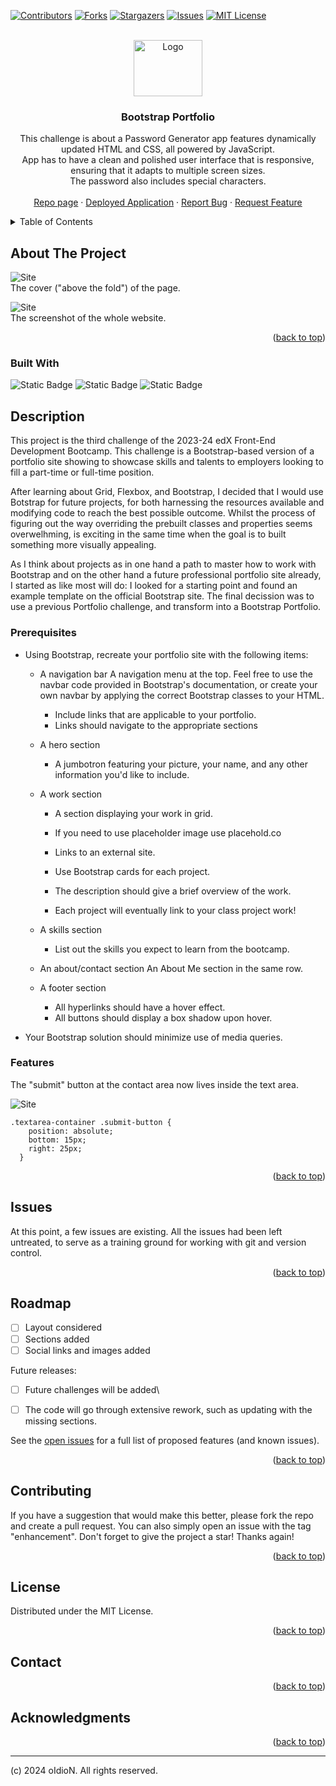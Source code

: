 <!-- Improved compatibility of back to top link: See: https://github.com/othneildrew/Best-README-Template/pull/73 -->

[![Contributors][contributors-shield]][contributors-url]
[![Forks][forks-shield]][forks-url]
[![Stargazers][stars-shield]][stars-url]
[![Issues][issues-shield]][issues-url]
[![MIT License][license-shield]][license-url]

<!-- PROJECT LOGO -->
<br />
<div align="center">
  <a href="https://github.com/oIdioN/Bootstrap-Portfolio">
    <img src="src/images/screenshot/sitecover.png" alt="Logo" width="110" height="90">
  </a>

<h3 align="center">Bootstrap Portfolio</h3>

  <p align="center">
   This challenge is about a Password Generator app features dynamically updated HTML and CSS, all powered by JavaScript. <br> App has to have a clean and polished user interface that is responsive, ensuring that it adapts to multiple screen sizes. <br> The password also includes special characters.
    <br />
    <br />
    <a href="https://github.com/oIdioN/Bootstrap-Portfolio">Repo page</a>
    ·
    <a href="https://oidion.github.io/Bootstrap-Portfolio">Deployed Application</a>
    ·
    <a href="https://github.com/oIdioN/Bootstrap-Portfolio/issues">Report Bug</a>
    ·
    <a href="https://github.com/oIdioN/Bootstrap-Portfolio/issues">Request Feature</a>
  </p>
</div>



<!-- TABLE OF CONTENTS -->
<details>
  <summary>Table of Contents</summary>
  <ol>
    <li>
      <a href="#about-the-project">About The Project</a>
      <ul>
        <li><a href="#built-with">Built With</a></li>
      </ul>
    </li>
    <li>
      <a href="#Description">Description</a>
      <ul>
        <li><a href="#prerequisites">Prerequisites</a></li>
        <li><a href="#installation">Installation</a></li>
      </ul>
    </li>
    <li><a href="#issues">Issues</a></li>
    <li><a href="#roadmap">Roadmap</a></li>
    <li><a href="#contributing">Contributing</a></li>
    <li><a href="#license">License</a></li>
    <li><a href="#contact">Contact</a></li>
  
  </ol>
</details>



<!-- ABOUT THE PROJECT -->
## About The Project



![Site](src/images/screenshot/sitecover.png "Site")
<br>
The cover ("above the fold") of the page.




![Site](src/images/screenshot/siteshot.png "Site")
<br>
The screenshot of the whole website.


<p align="right">(<a href="#readme-top">back to top</a>)</p>


### Built With

![Static Badge](https://img.shields.io/badge/HTML-34%25-red?style=plastic) ![Static Badge](https://img.shields.io/badge/CSS-32%25-brightgreen?style=plastic) ![Static Badge](https://img.shields.io/badge/JavaScript-34%25-orange?style=plastic)


## Description 

This project is the third challenge of the 2023-24 edX Front-End Development Bootcamp.
This challenge is a Bootstrap-based version of a portfolio site showing to showcase skills and talents to employers looking to fill a part-time or full-time position. 

After learning about Grid, Flexbox, and Bootstrap, I decided that I would use Botstrap for future projects, for both harnessing the resources available and modifying code to reach the best possible outcome. Whilst the process of figuring out the way overriding the prebuilt classes and properties seems overwelhming, is exciting in the same time when the goal is to built something more visually appealing.

As I think about projects as in one hand a path to master how to work with Bootstrap and on the other hand a future professional portfolio site already, I started as like most will do: I looked for a starting point and found an example template on the official Bootstrap site. The final decission was to use a previous Portfolio challenge, and transform into a Bootstrap Portfolio.


### Prerequisites

* Using Bootstrap, recreate your portfolio site with the following items:
    * A navigation bar
    A navigation menu at the top. Feel free to use the navbar code provided in Bootstrap's documentation, or create your own navbar by applying the correct Bootstrap classes to your HTML.
      * Include links that are applicable to your portfolio.
      * Links should navigate to the appropriate sections

    * A hero section
      * A jumbotron featuring your picture, your name, and any other information you'd like to include.

    * A work section

      * A section displaying your work in grid.
      * If you need to use placeholder image use placehold.co 
      * Links to an external site.

      * Use Bootstrap cards for each project.
      * The description should give a brief overview of the work.

      * Each project will eventually link to your class project work!

    * A skills section
      * List out the skills you expect to learn from the bootcamp.

    * An about/contact section
      An About Me section in the same row.

    * A footer section
      * All hyperlinks should have a hover effect.
      * All buttons should display a box shadow upon hover.

* Your Bootstrap solution should minimize use of media queries.


### Features

The "submit" button at the contact area now lives inside the text area.

![Site](src/images/screenshot/portfoliosubmit.png "button")

```
.textarea-container .submit-button {
    position: absolute;
    bottom: 15px; 
    right: 25px; 
  }
```


<p align="right">(<a href="#readme-top">back to top</a>)</p>


## Issues
At this point, a few issues are existing. All the issues had been left untreated, to serve as a training ground for working with git and version control.





<p align="right">(<a href="#readme-top">back to top</a>)</p>


<!-- ROADMAP -->
## Roadmap

- [ ] Layout considered
- [ ] Sections added
- [ ] Social links and images added

Future releases:
- [ ] Future challenges will be added\
- [ ] The code will go through extensive rework, such as updating with the missing sections.


See the [open issues](https://github.com/github_username/repo_name/issues) for a full list of proposed features (and known issues).

<p align="right">(<a href="#readme-top">back to top</a>)</p>



<!-- CONTRIBUTING -->
## Contributing

If you have a suggestion that would make this better, please fork the repo and create a pull request. You can also simply open an issue with the tag "enhancement".
Don't forget to give the project a star! Thanks again!



<p align="right">(<a href="#readme-top">back to top</a>)</p>



<!-- LICENSE -->
## License

Distributed under the MIT License.

<p align="right">(<a href="#readme-top">back to top</a>)</p>


<!-- CONTACT -->
## Contact



<p align="right">(<a href="#readme-top">back to top</a>)</p>



<!-- ACKNOWLEDGMENTS -->
## Acknowledgments


<p align="right">(<a href="#readme-top">back to top</a>)</p>

<!-- MARKDOWN LINKS & IMAGES -->
<!-- https://www.markdownguide.org/basic-syntax/#reference-style-links -->
[contributors-shield]: https://img.shields.io/github/contributors/oIdioN/JavaScript-Password-Generator-challenge.svg?style=for-the-badge
[contributors-url]: https://github.com/oIdioN/Bootstrap-Portfolio/graphs/contributors
[forks-shield]: https://img.shields.io/github/forks/oIdioN/JavaScript-Password-Generator-challenge.svg?style=for-the-badge
[forks-url]: https://github.com/oIdioN/Bootstrap-Portfolio/forks
[stars-shield]: https://img.shields.io/github/stars/oIdioN/JavaScript-Password-Generator-challenge.svg?style=for-the-badge
[stars-url]: https://github.com/oIdioN/Bootstrap-Portfolio/stargazers
[issues-shield]: https://img.shields.io/github/issues/ooIdioN/JavaScript-Password-Generator-challenge.svg?style=for-the-badge
[issues-url]: https://github.com/oIdioN/Bootstrap-Portfolio/issues 
[license-shield]: https://img.shields.io/github/license/oIdioN/JavaScript-Password-Generator-challenge.svg?style=for-the-badge
[license-url]: https://github.com/oIdioN/Bootstrap-Portfolio?tab=MIT-1-ov-file#readme
[product-screenshot]: src/images/screenshot/sitecover.png
[NodeJS]: https://img.shields.io/badge/node.js-6DA55F?style=for-the-badge&logo=node.js&logoColor=white
[Node-url]: https://nodejs.org/en
[JQuery.com]: https://img.shields.io/badge/jQuery-0769AD?style=for-the-badge&logo=jquery&logoColor=white
[JQuery-url]: https://jquery.com 
[Bulma]: https://img.shields.io/badge/bulma-00D0B1?style=for-the-badge&logo=bulma&logoColor=white


---
(c) 2024 oIdioN. All rights reserved.
</div>

